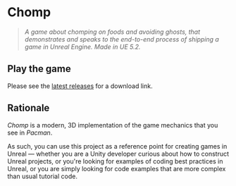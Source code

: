 # Chomp

> *A game about chomping on foods and avoiding ghosts, that demonstrates and speaks to the end-to-end process of shipping a game in Unreal Engine. Made in UE 5.2.*

## Play the game

Please see the [latest releases](https://github.com/nucleartide/Chomp/releases) for a download link.

## Rationale

*Chomp* is a modern, 3D implementation of the game mechanics that you see in *Pacman*.

As such, you can use this project as a reference point for creating games in Unreal — whether you are a Unity developer curious about how to construct Unreal projects, or you're looking for examples of coding best practices in Unreal, or you are simply looking for code examples that are more complex than usual tutorial code.
